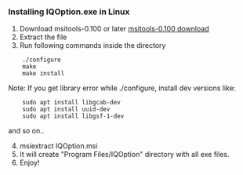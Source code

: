 
### Installing IQOption.exe in Linux

1. Download msitools-0.100 or later
	[msitools-0.100 download](http://ftp.gnome.org/pub/GNOME/sources/msitools/0.100/msitools-0.100.tar.xz)
2. Extract the file
3. Run following commands inside the directory
```
	./configure
	make
	make install
```
Note: If you get library error while ./configure, install dev versions like:
```
	sudo apt install libgcab-dev
	sudo apt install uuid-dev
	sudo apt install libgsf-1-dev
```
and so on..

4. msiextract IQOption.msi
5. It will create "Program Files/IQOption" directory with all exe files.
6. Enjoy!
